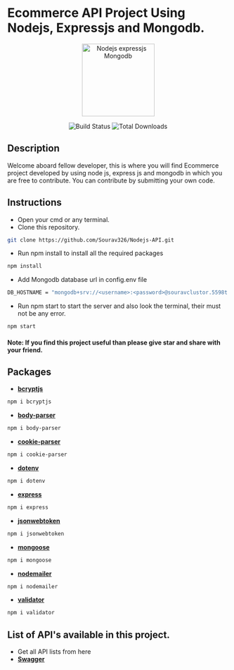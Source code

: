 # Ecommerce API Project Using Nodejs, Expressjs and Mongodb.

<p align="center"><img alt="Nodejs expressjs Mongodb" src="https://miro.medium.com/max/600/1*NFTgwZ_TUmceZnSHCundBw.jpeg" width="165"/></p>
<p align="center">
<img src="https://img.shields.io/github/license/larymak/Python-project-Scripts" alt="Build Status">
<img src="https://img.shields.io/github/issues/larymak/Python-project-Scripts" alt="Total Downloads">
</p>


## Description

Welcome aboard fellow developer, this is where you will find Ecommerce project developed by using node js, express js and mongodb in which you are free to contribute.
You can contribute by submitting your own code.


## Instructions

- Open your cmd or any terminal.
- Clone this repository.
```bash
git clone https://github.com/Sourav326/Nodejs-API.git
```
- Run npm install to install all the required packages
```bash
npm install
```
- Add Mongodb database url in config.env file
```bash
DB_HOSTNAME = "mongodb+srv://<username>:<password>@souravclustor.5598t.mongodb.net/<database name>?retryWrites=true&w=majority"
```
- Run npm start to start the server and also look the terminal, their must not be any error.
```bash
npm start
```


#### Note: If you find this project useful than please give star and share with your friend.

## Packages

- **[bcryptjs](https://www.npmjs.com/package/bcryptjs)**
```bash
npm i bcryptjs
```
- **[body-parser](https://www.npmjs.com/package/body-parser)**
```bash
npm i body-parser
```
- **[cookie-parser](https://www.npmjs.com/package/cookie-parser)**
```bash
npm i cookie-parser
```
- **[dotenv](https://www.npmjs.com/package/dotenv)**
```bash
npm i dotenv
```
- **[express](https://www.npmjs.com/package/express)**
```bash
npm i express
```
- **[jsonwebtoken](https://www.npmjs.com/package/jsonwebtoken)**
```bash
npm i jsonwebtoken
```
- **[mongoose](https://www.npmjs.com/package/mongoose)**
```bash
npm i mongoose
```
- **[nodemailer](https://www.npmjs.com/package/nodemailer)**
```bash
npm i nodemailer
```
- **[validator](https://www.npmjs.com/package/validator)**
```bash
npm i validator
```
## List of API's available in this project.
- Get all API lists from here
- **[Swagger](http://localhost:3001/api-docs)**
